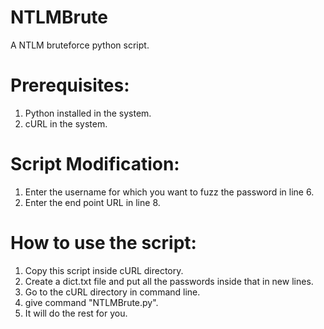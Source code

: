 NTLMBrute
=========

A NTLM bruteforce python script.

Prerequisites:
==============

1. Python installed in the system.
2. cURL in the system.

Script Modification:
====================

1. Enter the username for which you want to fuzz the password in line 6.
2. Enter the end point URL in line 8.


How to use the script:
======================

1. Copy this script inside cURL directory.
2. Create a dict.txt file and put all the passwords inside that in new lines.
3. Go to the cURL directory in command line.
4. give command "NTLMBrute.py".
5. It will do the rest for you.

